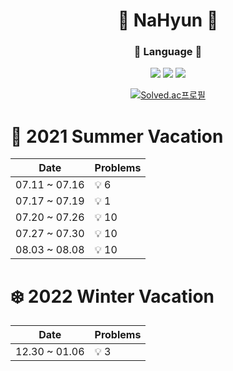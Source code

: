 <div align="center">

# :lemon: NaHyun :lemon:

### :wrench: Language :wrench:
<img src="https://img.shields.io/badge/C++-00399C?style=flat-square&logo=Cplusplus&logoColor=white"/> <img src="https://img.shields.io/badge/C-A8B9CC?style=flat-square&logo=C&logoColor=black"/> <img src="https://img.shields.io/badge/Python-3776AB?style=flat-square&logo=Python&logoColor=white"/>

[![Solved.ac프로필](http://mazassumnida.wtf/api/v2/generate_badge?boj=egb112)](https://solved.ac/egb112)

</div>

 # :wind_chime: 2021 Summer Vacation 

 Date | Problems
 -----|-----------
 07.11 ~ 07.16  |  :bulb: 6 
 07.17 ~ 07.19  |  :bulb: 1 
 07.20 ~ 07.26  |  :bulb: 10 
 07.27 ~ 07.30  |  :bulb: 10
 08.03 ~ 08.08  |  :bulb: 10

 # :snowflake: 2022 Winter Vacation 

 Date | Problems
 -----|-----------
 12.30 ~ 01.06  |  :bulb: 3 
